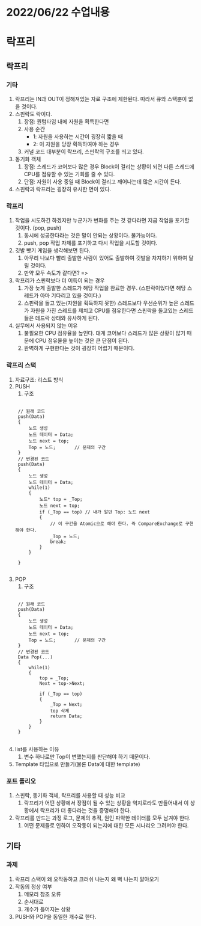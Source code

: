 # 2022/06/22 수업내용
# 락프리
## 락프리
### 기타
1. 락프리는 IN과 OUT이 정해져있는 자료 구조에 제한된다. 따라서 큐와 스택뿐이 없을 것이다.
2. 스핀락도 락이다.
    1) 장점: 퀀텀타임 내에 자원을 획득한다면
    2) 사용 순간
        * 1: 자원을 사용하는 시간이 굉장히 짧을 때 
        * 2: 이 자원을 당장 획득하여야 하는 경우
    3) 커널 코드 대부분이 락프리, 스핀락의 구조를 띄고 있다.
3. 동기화 객체
    1) 장점: 스레드가 코어보다 많은 경우 Block이 걸리는 상황이 되면 다른 스레드에 CPU를 점유할 수 있는 기회를 줄 수 있다.
    2) 단점: 자원이 사용 중일 때 Block이 걸리고 깨어나는데 많은 시간이 든다.
4. 스핀락과 락프리는 굉장히 유사한 면이 있다.

### 락프리
1. 작업을 시도하긴 하겠지만 누군가가 변화를 주는 것 같다라면 지금 작업을 포기할 것이다. (pop, push)
    1) 동시에 성공한다라는 것은 말이 안되는 상황이다. 불가능이다.
    2) push, pop 작업 자체를 포기하고 다시 작업을 시도할 것이다.
2. 깃발 뺏기 게임을 생각해보면 된다.
    1) 아무리 나보다 빨리 출발한 사람이 있어도 출발하여 깃발을 차지하기 위하여 달릴 것이다. 
    2) 만약 모두 속도가 같다면? => 
3. 락프리가 스핀락보다 더 이득이 되는 경우
    1) 가장 늦게 출발한 스레드가 해당 작업을 완료한 경우. (스핀락이었다면 해당 스레드가 아마 기다리고 있을 것이다.)
    2) 스핀락을 돌고 있는(자원을 획득하지 못한) 스레드보다 우선순위가 높은 스레드가 자원을 가진 스레드를 제치고 CPU를 점유한다면 스핀락을 돌고있는 스레드들은 데드락 상태와 유사하게 된다.
4. 실무에서 사용되지 않는 이유
    1) 불필요한 CPU 점유율을 높인다. 대게 코어보다 스레드가 많은 상황이 많기 때문에 CPU 점유율을 높이는 것은 큰 단점이 된다.
    2) 완벽하게 구현한다는 것이 굉장히 어렵기 때문이다.

### 락프리 스택
1. 자료구조: 리스트 방식
2. PUSH
    1) 구조
    <pre><code>
    // 원래 코드
    push(Data)
    {
        노드 생성
        노드 데이터 = Data;
        노드 next = top;
        Top = 노드;       // 문제의 구간
    }
    // 변경된 코드
    push(Data)
    {
        노드 생성
        노드 데이터 = Data;
        while(1)
        {
            노드* top = _Top;
            노드 next = top;
            if (_Top == top) // 내가 알던 Top: 노드 next
            {
                // 이 구간을 Atomic으로 해야 한다. 즉 CompareExchange로 구현해야 한다.
                _Top = 노드;
                break;
            }
        }

    }
    </code></pre>
3. POP
    1) 구조
    <pre><code>
    // 원래 코드
    push(Data)
    {
        노드 생성
        노드 데이터 = Data;
        노드 next = top;
        Top = 노드;       // 문제의 구간
    }
    // 변경된 코드
    Data Pop(...)
    {
        while(1)
        {            
            top = _Top;
            Next = top->Next;

            if (_Top == top)
            {
                _Top = Next;
                top 삭제
                return Data;
            }
        }
    }
    </code></pre>
4. list를 사용하는 이유
    1) 변수 하나로만 Top이 변했는지를 판단해야 하기 때문이다.
5. Template 타입으로 만들기(물론 Data에 대한 template)

### 포트 폴리오
1. 스핀락, 동기화 객체, 락프리를 사용할 때 성능 비교
    1) 락프리가 어떤 상황에서 장점이 될 수 있는 상황을 억지로라도 만들어내서 이 상황에서 락프리가 더 좋다라는 것을 증명해야 한다.
2. 락프리를 만드는 과정 로그, 문제의 추적, 원인 파악한 데이터를 모두 남겨야 한다.
    1) 어떤 문제들로 인하여 오작동이 되는지에 대한 모든 시나리오 그려져야 한다.

## 기타
### 과제
1. 락프리 스택이 왜 오작동하고 크러쉬 나는지 왜 뻑 나는지 알아오기
2. 작동의 정상 여부
    1) 메모리 참조 오류
    2) 순서대로 
    3) 개수가 틀어지는 상황
3. PUSH와 POP을 동일한 개수로 한다.
